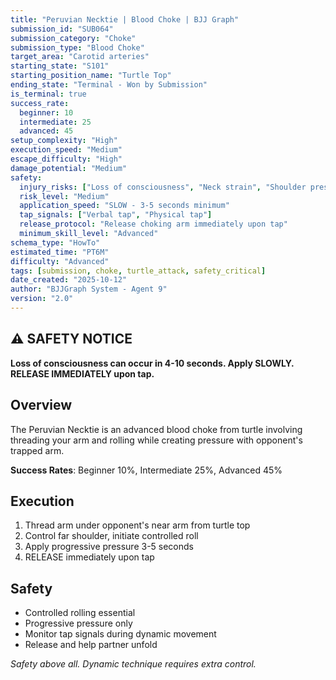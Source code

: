 ```yaml
---
title: "Peruvian Necktie | Blood Choke | BJJ Graph"
submission_id: "SUB064"
submission_category: "Choke"
submission_type: "Blood Choke"
target_area: "Carotid arteries"
starting_state: "S101"
starting_position_name: "Turtle Top"
ending_state: "Terminal - Won by Submission"
is_terminal: true
success_rate:
  beginner: 10
  intermediate: 25
  advanced: 45
setup_complexity: "High"
execution_speed: "Medium"
escape_difficulty: "High"
damage_potential: "Medium"
safety:
  injury_risks: ["Loss of consciousness", "Neck strain", "Shoulder pressure"]
  risk_level: "Medium"
  application_speed: "SLOW - 3-5 seconds minimum"
  tap_signals: ["Verbal tap", "Physical tap"]
  release_protocol: "Release choking arm immediately upon tap"
  minimum_skill_level: "Advanced"
schema_type: "HowTo"
estimated_time: "PT6M"
difficulty: "Advanced"
tags: [submission, choke, turtle_attack, safety_critical]
date_created: "2025-10-12"
author: "BJJGraph System - Agent 9"
version: "2.0"
---
```


## ⚠️ SAFETY NOTICE
**Loss of consciousness can occur in 4-10 seconds. Apply SLOWLY. RELEASE IMMEDIATELY upon tap.**

## Overview
The Peruvian Necktie is an advanced blood choke from turtle involving threading your arm and rolling while creating pressure with opponent's trapped arm.

**Success Rates**: Beginner 10%, Intermediate 25%, Advanced 45%

## Execution
1. Thread arm under opponent's near arm from turtle top
2. Control far shoulder, initiate controlled roll
3. Apply progressive pressure 3-5 seconds
4. RELEASE immediately upon tap

## Safety
- Controlled rolling essential
- Progressive pressure only
- Monitor tap signals during dynamic movement
- Release and help partner unfold

*Safety above all. Dynamic technique requires extra control.*
